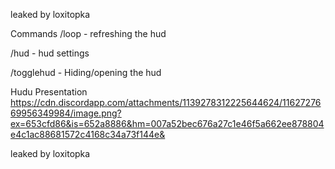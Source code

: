 leaked  by loxitopka

Commands 
/loop - refreshing the hud

/hud - hud settings

/togglehud - Hiding/opening the hud

Hudu Presentation
https://cdn.discordapp.com/attachments/1139278312225644624/1162727669956349984/image.png?ex=653cfd86&is=652a8886&hm=007a52bec676a27c1e46f5a662ee878804e4c1ac88681572c4168c34a73f144e&

leaked  by loxitopka

